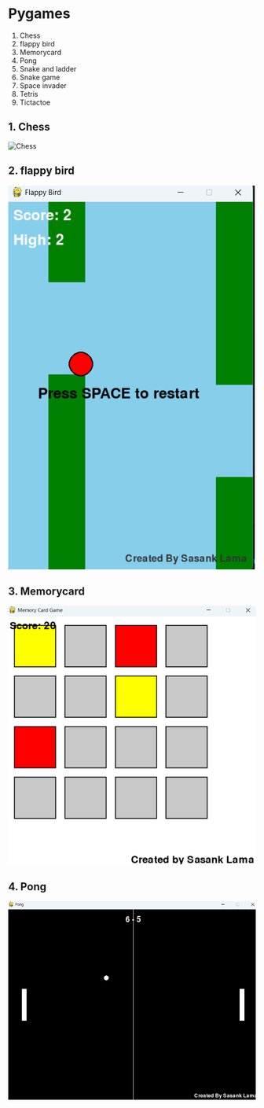 # Pygames

1. Chess
2. flappy bird
3. Memorycard 
4. Pong
5. Snake and ladder
6. Snake game
7. Space invader
8. Tetris
9. Tictactoe

## 1. Chess
![Chess]()

## 2. flappy bird
![Flappybird](/flappy_bird/Flappybird.png)

## 3. Memorycard
![Memorycard](/Memorycard_game/Game.png)

## 4. Pong
![Pong](/Pong/Pong.png)